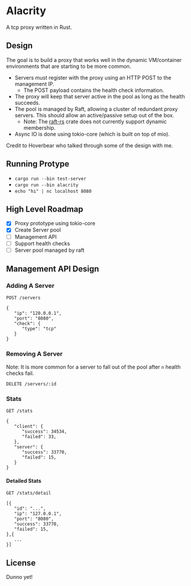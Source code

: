 # Alacrity

A tcp proxy written in Rust.

## Design

The goal is to build a proxy that works well in the dynamic VM/container environments that are starting to be more common.

   * Servers must register with the proxy using an HTTP POST to the management IP.
      * The POST payload contains the health check information.
   * The proxy will keep that server active in the pool as long as the health succeeds.
   * The pool is managed by Raft, allowing a cluster of redundant proxy servers. This should allow an active/passive setup out of the box.
      * Note: The [raft-rs](https://github.com/Hoverbear/raft-rs) crate does not currently support dynamic membership.
   * Async IO is done using tokio-core (which is built on top of mio).

Credit to Hoverbear who talked through some of the design with me.

## Running Protype

   * `cargo run --bin test-server`
   * `cargo run --bin alacrity`
   * `echo "hi" | nc localhost 8080`

## High Level Roadmap

   * [x] Proxy prototype using tokio-core
   * [x] Create Server pool
   * [ ] Management API
   * [ ] Support health checks
   * [ ] Server pool managed by raft

## Management API Design

### Adding A Server

```
POST /servers

{
   "ip": "120.0.0.1",
   "port": "8080",
   "check": {
      "type": "tcp"
   }
}
```

### Removing A Server

Note: It is more common for a server to fall out of the pool after `n` health checks fail.

```
DELETE /servers/:id
```

### Stats

```
GET /stats
```

```
{
   "client": {
      "success": 34534,
      "failed": 33,
   },
   "server": {
      "success": 33770,
      "failed": 15,
   }
}
```

#### Detailed Stats

```
GET /stats/detail
```

```
[{
   "id": "...",
   "ip": "127.0.0.1",
   "port": "8080",
   "success": 33770,
   "failed": 15,
},{
   ...
}]
```

## License

Dunno yet!
